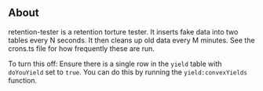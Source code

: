 ## About

retention-tester is a retention torture tester. It inserts fake data into two
tables every N seconds. It then cleans up old data every M minutes. See the
crons.ts file for how frequently these are run.

To turn this off: Ensure there is a single row in the `yield` table with
`doYouYield` set to `true`. You can do this by running the `yield:convexYields`
function.
